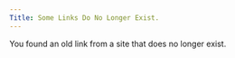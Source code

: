 ```yaml
---
Title: Some Links Do No Longer Exist.
---
```


You found an old link from a site that does no longer exist.
